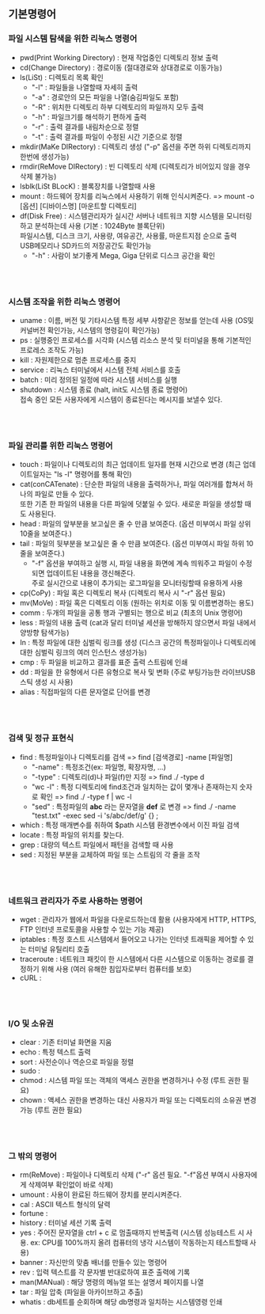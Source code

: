 ## 기본명령어

### 파일 시스템 탐색을 위한 리눅스 명령어
* pwd(Print Working Directory) : 현재 작업중인 디렉토리 정보 출력
* cd(Change Directory) : 경로이동 (절대경로와 상대경로로 이동가능)
* ls(LiSt) : 디렉토리 목록 확인
  - "-l" : 파일들을 나열할때 자세히 출력
  - "-a" : 경로안의 모든 파일을 나열(숨김파일도 포함)
  - "-R" : 위치한 디렉토리 하부 디렉토리의 파일까지 모두 출력
  - "-h" : 파일크기를 해석하기 편하게 출력
  - "-r" : 출력 결과를 내림차순으로 정렬
  - "-t" : 출력 결과를 파일이 수정된 시간 기준으로 정렬
* mkdir(MaKe DIRectory) : 디렉토리 생성 ("-p" 옵션을 주면 하위 디렉토리까지 한번에 생성가능)
* rmdir(ReMove DIRectory) : 빈 디렉토리 삭제 (디렉토리가 비어있지 않을 경우 삭제 불가능)
* lsblk(LiSt BLocK) : 블록장치를 나열할때 사용
* mount : 하드웨어 장치를 리눅스에서 사용하기 위해 인식시켜준다. =>    mount -o [옵션] [디바이스명] [마운트할 디렉토리]
* df(Disk Free) : 시스템관리자가 실시간 서버나 네트워크 지향 시스템을 모니터링하고 분석하는데 사용 (기본 : 1024Byte 블록단위) <br/>
  파일시스템, 디스크 크기, 사용량, 여유공간, 사용률, 마운트지점 순으로 출력 <br/>
  USB메모리나 SD카드의 저장공간도 확인가능
  - "-h" : 사람이 보기좋게 Mega, Giga 단위로 디스크 공간을 확인
  
<br/>
<br/>

### 시스템 조작을 위한 리눅스 명령어
* uname : 이름, 버전 및 기타시스템 특정 세부 사항같은 정보를 얻는데 사용 (OS및 커널버전 확인가능, 시스템의 명령길이 확인가능)
* ps : 실행중인 프로세스를 시각화 (시스템 리소스 분석 및 터미널을 통해 기본적인 프로레스 조작도 가능)
* kill : 자원제한으로 멈춘 프로세스를 중지
* service : 리눅스 터미널에서 시스템 전체 서비스를 호출
* batch : 미리 정의된 일정에 따라 시스템 서비스를 실행
* shutdown : 시스템 종료 (halt, init도 시스템 종료 명령어) <br/>
  접속 중인 모든 사용자에게 시스템이 종료된다는 메시지를 보낼수 있다.
  
<br/>
<br/>

### 파일 관리를 위한 리눅스 명령어
* touch : 파일이나 디렉토리의 최근 업데이트 일자를 현재 시간으로 변경 (최근 업데이트일자는 "ls -l" 명령어를 통해 확인)
* cat(conCATenate) : 단순한 파일의 내용을 출력하거나, 파일 여러개를 합쳐서 하나의 파일로 만들 수 있다. <br/> 
  또한 기존 한 파일의 내용을 다른 파일에 덧붙일 수 있다. 새로운 파일을 생성할 때도 사용된다.
* head : 파일의 앞부분을 보고싶은 줄 수 만큼 보여준다. (옵션 미부여시 파일 상위 10줄을 보여준다.)
* tail : 파일의 뒷부분을 보고싶은 줄 수 만큼 보여준다. (옵션 미부여시 파일 하위 10줄을 보여준다.)
   - "-f" 옵션을 부여하고 실행 시, 파일 내용을 화면에 계속 띄워주고 파일이 수정되면 업데이트된 내용을 갱신해준다. <br/> 
   주로 실시간으로 내용이 추가되는 로그파일을 모니터링할때 유용하게 사용
* cp(CoPy) : 파일 혹은 디렉토리 복사 (디렉토리 복사 시 "-r" 옵션 필요)
* mv(MoVe) : 파일 혹은 디렉토리 이동 (원하는 위치로 이동 및 이름변경하는 용도)
* comm : 두개의 파일을 공통 행과 구별되는 행으로 비교 (최초의 Unix 명령어)
* less : 파일의 내용 출력 (cat과 달리 터미널 세션을 방해하지 않으면서 파일 내에서 양방향 탐색가능)
* In : 특정 파일에 대한 심벌릭 링크를 생성 (디스크 공간의 특정파일이나 디렉토리에 대한 심벌릭 링크의 여러 인스턴스 생성가능)
* cmp : 두 파일을 비교하고 결과를 표준 출력 스트림에 인쇄
* dd : 파일을 한 유형에서 다른 유형으로 복사 및 변화 (주로 부팅가능한 라이브USB스틱 생성 시 사용)
* alias : 직접파일의 다른 문자열로 단어를 변경

<br/>
<br/>

### 검색 및 정규 표현식
* find : 특정파일이나 디렉토리를 검색 => find [검색경로] -name [파일명]
  - "-name" : 특정조건(ex: 파일명, 확장자명, ...)
  - "-type" : 디렉토리(d)나 파일(f)만 지정 => find ./ -type d
  - "wc -l" : 특정 디렉토리에 find조건과 일치하는 값이 몇개나 존재하는지 숫자로 확인 => find ./ -type f | wc -l
  - "sed" : 특정파일의 **abc** 라는 문자열을 **def** 로 변경 => find ./ -name "test.txt" -exec sed -i 's/abc/def/g' {} \;
* which : 특정 매개변수를 취하여 $path 시스템 환경변수에서 이진 파일 검색
* locate : 특정 파일의 위치를 찾는다.
* grep : 대량의 텍스트 파일에서 패턴을 검색할 때 사용
* sed : 지정된 부분을 교체하여 파일 또는 스트림의 각 줄을 조작

<br/>
<br/>

### 네트워크 관리자가 주로 사용하는 명령어
* wget : 관리자가 웹에서 파일을 다운로드하는데 활용 (사용자에게 HTTP, HTTPS, FTP 인터넷 프로토콜을 사용할 수 있는 기능 제공)
* iptables : 특정 호스트 시스템에서 들어오고 나가는 인터넷 트래픽을 제어할 수 있는 터미널 유틸리티 호출
* traceroute : 네트워크 패킷이 한 시스템에서 다른 시스템으로 이동하는 경로를 결정하기 위해 사용 (여러 유해한 침입자로부터 컴퓨터를 보호)
* cURL : 

<br/>
<br/>

### I/O 및 소유권
* clear : 기존 터미널 화면을 지움
* echo : 특정 텍스트 출력
* sort : 사전순이나 역순으로 파일을 정렬
* sudo : 
* chmod : 시스템 파일 또는 객체의 액세스 권한을 변경하거나 수정 (루트 권한 필요)
* chown : 액세스 권한을 변경하는 대신 사용자가 파일 또는 디렉토리의 소유권 변경 가능 (루트 권한 필요)

<br/>
<br/>

### 그 밖의 명령어
* rm(ReMove) : 파일이나 디렉토리 삭제 ("-r" 옵션 필요. "-f"옵션 부여시 사용자에게 삭제여부 확인없이 바로 삭제)
* umount : 사용이 완료된 하드웨어 장치를 분리시켜준다. 
* cal : ASCII 텍스트 형식의 달력
* fortune : 
* history : 터미널 세션 기록 출력
* yes : 주어진 문자열을 ctrl + c 로 멈출때까지 반복출력 (시스템 성능테스트 시 사용. ex: CPU를 100%까지 올려 컴퓨터의 냉각 시스템이 작동하는지 테스트할때 사용)
* banner : 자신만의 맞춤 배너를 만들수 있는 명령어
* rev : 입력 텍스트를 각 문자별 반대로하여 표준 출력에 기록
* man(MANual) : 해당 명령의 메뉴얼 또는 설명서 페이지를 나열
* tar : 파일 압축 (파일을 아카이브하고 추출)
* whatis : db세트를 순회하며 해당 db명령과 일치하는 시스템영령 인쇄






